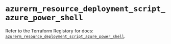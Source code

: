 # `azurerm_resource_deployment_script_azure_power_shell`

Refer to the Terraform Registory for docs: [`azurerm_resource_deployment_script_azure_power_shell`](https://registry.terraform.io/providers/hashicorp/azurerm/3.54.0/docs/resources/resource_deployment_script_azure_power_shell).

